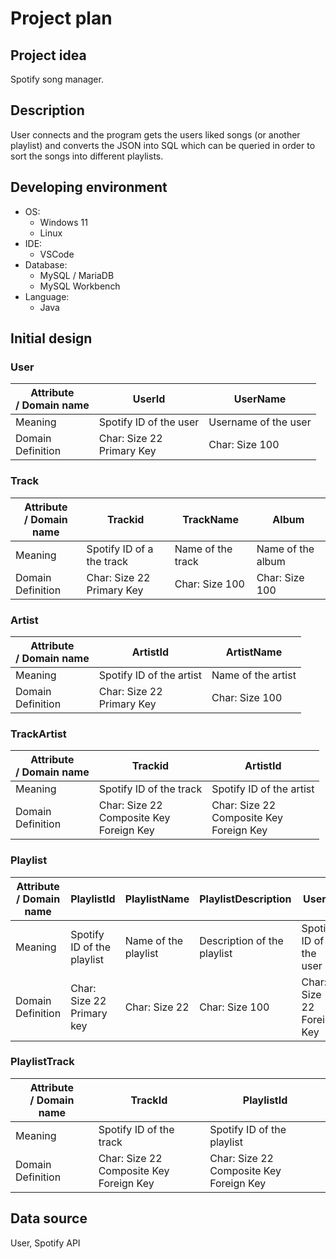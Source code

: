 # Project plan

## Project idea

Spotify song manager.

## Description

User connects and the program gets the users liked songs (or another playlist) and converts the JSON into SQL which can be queried in order to sort the songs into different playlists.

## Developing environment

* OS:  
  * Windows 11  
  * Linux  
* IDE:  
  * VSCode  
* Database:  
  * MySQL / MariaDB  
  * MySQL Workbench  
* Language:  
  * Java

## Initial design

### User

| Attribute<br>/ Domain name | UserId                       | UserName             |
| -------------------------- | ---------------------------- | -------------------- |
| Meaning                    | Spotify ID of the user       | Username of the user |
| Domain<br>Definition       | Char: Size 22<br>Primary Key | Char: Size 100       |
### Track

| Attribute<br>/ Domain name | Trackid                      | TrackName         | Album             |
| -------------------------- | ---------------------------- | ----------------- | ----------------- |
| Meaning<br>                | Spotify ID of a the track    | Name of the track | Name of the album |
| Domain<br>Definition       | Char: Size 22<br>Primary Key | Char: Size 100    | Char: Size 100    |
### Artist

| Attribute<br>/ Domain name | ArtistId                     | ArtistName         |
| -------------------------- | ---------------------------- | ------------------ |
| Meaning                    | Spotify ID of the artist     | Name of the artist |
| Domain<br>Definition       | Char: Size 22<br>Primary Key | Char: Size 100     |


### TrackArtist

| Attribute<br>/ Domain name | Trackid                                       | ArtistId                                      |
| -------------------------- | --------------------------------------------- | --------------------------------------------- |
| Meaning                    | Spotify ID of the track                       | Spotify ID of the artist                      |
| Domain<br>Definition       | Char: Size 22<br>Composite Key<br>Foreign Key | Char: Size 22<br>Composite Key<br>Foreign Key |

### Playlist

| Attribute<br>/ Domain name | PlaylistId                     | PlaylistName         | PlaylistDescription         | UserId                       |
| -------------------------- | ------------------------------ | -------------------- | --------------------------- | ---------------------------- |
| Meaning<br>                | Spotify ID of the playlist<br> | Name of the playlist | Description of the playlist | Spotify ID of the user<br>   |
| Domain<br>Definition       | Char: Size 22<br>Primary key   | Char: Size 22<br>    | Char: Size 100              | Char: Size 22<br>Foreign Key |
### PlaylistTrack

| Attribute<br>/ Domain name | TrackId                                       | PlaylistId                                    |
| -------------------------- | --------------------------------------------- | --------------------------------------------- |
| Meaning<br>                | Spotify ID of the track<br>                   | Spotify ID of the playlist<br>                |
| Domain<br>Definition       | Char: Size 22<br>Composite Key<br>Foreign Key | Char: Size 22<br>Composite Key<br>Foreign Key |

## Data source
User, Spotify API